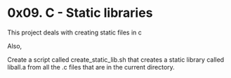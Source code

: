 # 0x09. C - Static libraries

This project deals with creating static files in c


Also,

Create a script called create_static_lib.sh that creates a static library called liball.a from all the .c files that are in the current directory.